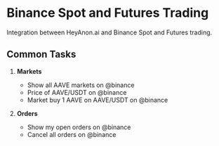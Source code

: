 # Binance Spot and Futures Trading

Integration between HeyAnon.ai and Binance Spot and Futures trading.

## Common Tasks

1. **Markets**
    - Show all AAVE markets on @binance
    - Price of AAVE/USDT on @binance
    - Market buy 1 AAVE on AAVE/USDT on @binance

2. **Orders**
    - Show my open orders on @binance
    - Cancel all orders on @binance
